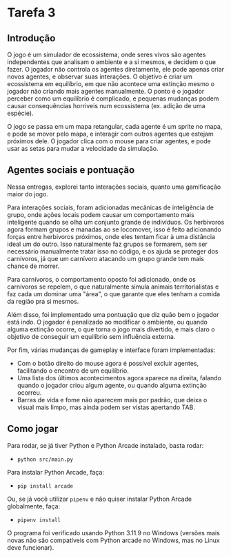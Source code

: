 # Tarefa 3

## Introdução

O jogo é um simulador de ecossistema, onde seres vivos são agentes independentes que analisam o ambiente e a si mesmos, e decidem o que fazer. O jogador não controla os agentes diretamente, ele pode apenas criar novos agentes, e observar suas interações. O objetivo é criar um ecossistema em equilíbrio, em que não acontece uma extinção mesmo o jogador não criando mais agentes manualmente. O ponto é o jogador perceber como um equilíbrio é complicado, e pequenas mudanças podem causar consequências horriveis num ecossistema (ex. adição de uma espécie).

O jogo se passa em um mapa retangular, cada agente é um sprite no mapa, e pode se mover pelo mapa, e interagir com outros agentes que estejam próximos dele. O jogador clica com o mouse para criar agentes, e pode usar as setas para mudar a velocidade da simulação.

## Agentes sociais e pontuação

Nessa entregas, explorei tanto interações sociais, quanto uma gamificação maior do jogo.

Para interações sociais, foram adicionadas mecânicas de inteligência de grupo, onde ações locais podem causar um comportamento mais inteligente quando se olha um conjunto grande de indivíduos. Os herbívoros agora formam grupos e manadas ao se locomover, isso é feito adicionando forças entre herbivoros próximos, onde eles tentam ficar à uma distância ideal um do outro. Isso naturalmente faz grupos se formarem, sem ser necessário manualmente tratar isso no código, e os ajuda se proteger dos carnívoros, já que um carnívoro atacando um grupo grande tem mais chance de morrer.

Para carnívoros, o comportamento oposto foi adicionado, onde os carnívoros se repelem, o que naturalmente simula animais territorialistas e faz cada um dominar uma "área", o que garante que eles tenham a comida da região pra si mesmos.

Além disso, foi implementado uma pontuação que diz quão bem o jogador está indo. O jogador é penalizado ao modificar o ambiente, ou quando alguma extinção ocorre, o que torna o jogo mais divertido, e mais claro o objetivo de conseguir um equilíbrio sem influência externa.

Por fim, várias mudanças de gameplay e interface foram implementadas:
- Com o botão direito do mouse agora é possível excluir agentes, facilitando o encontro de um equilíbrio.
- Uma lista dos últimos acontecimentos agora aparece na direita, falando quando o jogador criou algum agente, ou quando alguma extinção ocorreu.
- Barras de vida e fome não aparecem mais por padrão, que deixa o visual mais limpo, mas ainda podem ser vistas apertando TAB.

## Como jogar
Para rodar, se já tiver Python e Python Arcade instalado, basta rodar:
- `python src/main.py`

Para instalar Python Arcade, faça:
- `pip install arcade`

Ou, se já você utilizar `pipenv` e não quiser instalar Python Arcade globalmente, faça:
- `pipenv install`

O programa foi verificado usando Python 3.11.9 no Windows (versões mais novas não são compatíveis com Python arcade no Windows, mas no Linux deve funcionar).